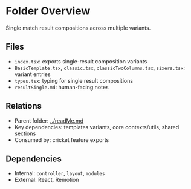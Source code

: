 # Folder Overview

Single match result compositions across multiple variants.

## Files

- `index.tsx`: exports single-result composition variants
- `BasicTemplate.tsx`, `classic.tsx`, `classicTwoColumns.tsx`, `sixers.tsx`: variant entries
- `types.tsx`: typing for single result compositions
- `resultSingle.md`: human-facing notes

## Relations

- Parent folder: [../readMe.md](../readMe.md)
- Key dependencies: templates variants, core contexts/utils, shared sections
- Consumed by: cricket feature exports

## Dependencies

- Internal: `controller`, `layout`, `modules`
- External: React, Remotion
